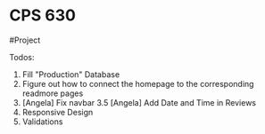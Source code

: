 # CPS 630 


#Project 

Todos:

1. Fill "Production" Database
2. Figure out how to connect the homepage to the corresponding readmore pages 
3. [Angela] Fix navbar 
3.5 [Angela] Add Date and Time in Reviews
4. Responsive Design 
5. Validations 
